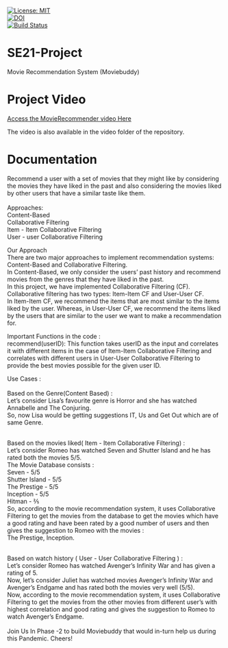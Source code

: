 [![License: MIT](https://img.shields.io/badge/License-MIT-yellow.svg)](https://opensource.org/licenses/MIT)</br>
[![DOI](https://zenodo.org/badge/DOI/10.5281/zenodo.4127507.svg)](https://doi.org/10.5281/zenodo.4127507)</br>
[![Build Status](https://travis-ci.org/jayeshjakkani/SE21-project.svg?branch=master)](https://travis-ci.org/jayeshjakkani/SE21-project)

# SE21-Project</br>
Movie Recommendation System (Moviebuddy)

# Project Video</br>
[Access the MovieRecommender video Here](https://youtu.be/OSjpryqI1RQ)

The video is also available in the video folder of the repository.
# Documentation</br>
Recommend a user with a set of movies that they might like by considering the movies they have liked in the past and also considering the movies liked by other users that have a similar taste like them.</br>
</br>
Approaches:</br>
Content-Based</br>
Collaborative Filtering</br>
Item - Item Collaborative Filtering</br>
User - user Collaborative Filtering</br>

Our Approach</br>
There are two major approaches to implement recommendation systems: Content-Based and Collaborative Filtering.</br>
In Content-Based, we only consider the users’ past history and recommend movies from the genres that they have liked in the past.</br> 
In this project, we have implemented Collaborative Filtering (CF). Collaborative filtering has two types: Item-Item CF and User-User CF.</br> 
In Item-Item CF, we recommend the items that are most similar to the items liked by the user. Whereas, in User-User CF, we recommend the items liked by the users that are similar to the user we want to make a recommendation for.</br>

Important Functions in the code :</br>
recommend(userID): This function takes userID as the input and correlates it with different items in the case of Item-Item Collaborative Filtering and correlates with different users in User-User Collaborative Filtering to provide the best movies possible for the given user ID.</br>


Use Cases :</br>
</br>
Based on the Genre(Content Based) :</br>
Let’s consider Lisa’s favourite genre is Horror and she has watched Annabelle and The Conjuring.</br>
So, now Lisa would be getting suggestions IT, Us and Get Out which are of  same Genre.</br>

</br>
Based on the movies liked( Item - Item Collaborative Filtering) :</br>
Let’s consider Romeo has watched Seven and Shutter Island and he has rated both the movies 5/5.</br>
The Movie Database consists :</br>
Seven - 5/5</br>
Shutter Island - 5/5</br>
The Prestige - 5/5</br>
Inception - 5/5</br>
Hitman - ⅖</br>
So, according to the movie recommendation system, it uses Collaborative Filtering to get the movies from the database to get the movies which have a good rating and have been rated by a good number of users and then gives the suggestion to Romeo with the movies :</br>
The Prestige, Inception.</br>
</br>

Based on watch history ( User - User Collaborative Filtering ) :</br>
Let’s consider Romeo has watched Avenger’s Infinity War and has given a rating of 5.</br>
Now, let’s consider Juliet has watched movies Avenger’s Infinity War and Avenger’s Endgame and has rated both the movies very well (5/5).</br>
Now, according to the movie recommendation system, it uses Collaborative Filtering to get the movies from the other movies from different user’s with highest correlation and good rating and gives the suggestion to Romeo to watch Avenger’s Endgame.</br>
</br>
Join Us In Phase -2 to build Moviebuddy that would in-turn help us during this Pandemic. Cheers!</br>

